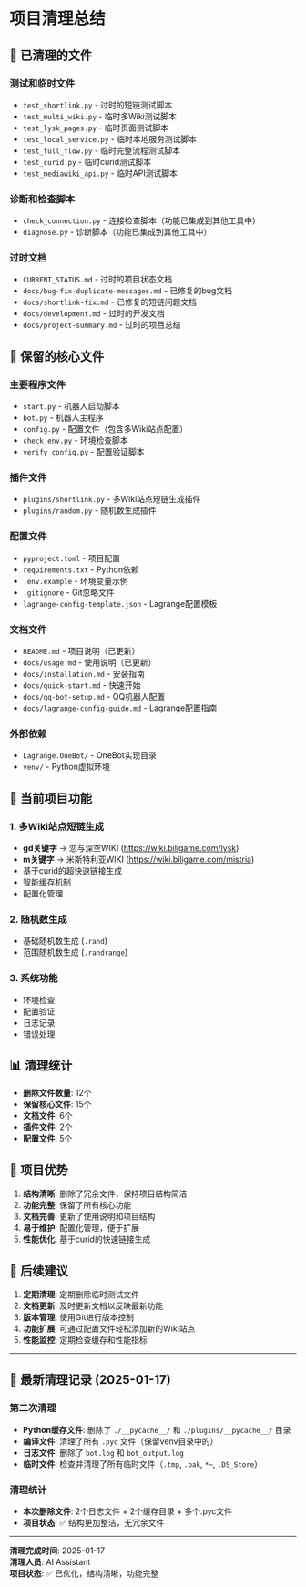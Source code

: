 # 项目清理总结

## 🧹 已清理的文件

### 测试和临时文件
- `test_shortlink.py` - 过时的短链测试脚本
- `test_multi_wiki.py` - 临时多Wiki测试脚本
- `test_lysk_pages.py` - 临时页面测试脚本
- `test_local_service.py` - 临时本地服务测试脚本
- `test_full_flow.py` - 临时完整流程测试脚本
- `test_curid.py` - 临时curid测试脚本
- `test_mediawiki_api.py` - 临时API测试脚本

### 诊断和检查脚本
- `check_connection.py` - 连接检查脚本（功能已集成到其他工具中）
- `diagnose.py` - 诊断脚本（功能已集成到其他工具中）

### 过时文档
- `CURRENT_STATUS.md` - 过时的项目状态文档
- `docs/bug-fix-duplicate-messages.md` - 已修复的bug文档
- `docs/shortlink-fix.md` - 已修复的短链问题文档
- `docs/development.md` - 过时的开发文档
- `docs/project-summary.md` - 过时的项目总结

## 📁 保留的核心文件

### 主要程序文件
- `start.py` - 机器人启动脚本
- `bot.py` - 机器人主程序
- `config.py` - 配置文件（包含多Wiki站点配置）
- `check_env.py` - 环境检查脚本
- `verify_config.py` - 配置验证脚本

### 插件文件
- `plugins/shortlink.py` - 多Wiki站点短链生成插件
- `plugins/random.py` - 随机数生成插件

### 配置文件
- `pyproject.toml` - 项目配置
- `requirements.txt` - Python依赖
- `.env.example` - 环境变量示例
- `.gitignore` - Git忽略文件
- `lagrange-config-template.json` - Lagrange配置模板

### 文档文件
- `README.md` - 项目说明（已更新）
- `docs/usage.md` - 使用说明（已更新）
- `docs/installation.md` - 安装指南
- `docs/quick-start.md` - 快速开始
- `docs/qq-bot-setup.md` - QQ机器人配置
- `docs/lagrange-config-guide.md` - Lagrange配置指南

### 外部依赖
- `Lagrange.OneBot/` - OneBot实现目录
- `venv/` - Python虚拟环境

## 🎯 当前项目功能

### 1. 多Wiki站点短链生成
- **gd关键字** → 恋与深空WIKI (https://wiki.biligame.com/lysk)
- **m关键字** → 米斯特利亚WIKI (https://wiki.biligame.com/mistria)
- 基于curid的超快速链接生成
- 智能缓存机制
- 配置化管理

### 2. 随机数生成
- 基础随机数生成 (`.rand`)
- 范围随机数生成 (`.randrange`)

### 3. 系统功能
- 环境检查
- 配置验证
- 日志记录
- 错误处理

## 📊 清理统计

- **删除文件数量**: 12个
- **保留核心文件**: 15个
- **文档文件**: 6个
- **插件文件**: 2个
- **配置文件**: 5个

## 🚀 项目优势

1. **结构清晰**: 删除了冗余文件，保持项目结构简洁
2. **功能完整**: 保留了所有核心功能
3. **文档完善**: 更新了使用说明和项目结构
4. **易于维护**: 配置化管理，便于扩展
5. **性能优化**: 基于curid的快速链接生成

## 📝 后续建议

1. **定期清理**: 定期删除临时测试文件
2. **文档更新**: 及时更新文档以反映最新功能
3. **版本管理**: 使用Git进行版本控制
4. **功能扩展**: 可通过配置文件轻松添加新的Wiki站点
5. **性能监控**: 定期检查缓存和性能指标

---

## 🧹 最新清理记录 (2025-01-17)

### 第二次清理
- **Python缓存文件**: 删除了 `./__pycache__/` 和 `./plugins/__pycache__/` 目录
- **编译文件**: 清理了所有 `.pyc` 文件（保留venv目录中的）
- **日志文件**: 删除了 `bot.log` 和 `bot_output.log`
- **临时文件**: 检查并清理了所有临时文件（`.tmp`, `.bak`, `*~`, `.DS_Store`）

### 清理统计
- **本次删除文件**: 2个日志文件 + 2个缓存目录 + 多个.pyc文件
- **项目状态**: ✅ 结构更加整洁，无冗余文件

---

**清理完成时间**: 2025-01-17  
**清理人员**: AI Assistant  
**项目状态**: ✅ 已优化，结构清晰，功能完整
